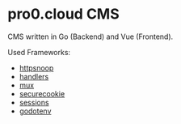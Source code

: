# pro0.cloud CMS

CMS written in Go (Backend) and Vue (Frontend).

Used Frameworks:
- [httpsnoop](github.com/felixge/httpsnoop)
- [handlers](github.com/gorilla/handlers)
- [mux](github.com/gorilla/mux)
- [securecookie](github.com/gorilla/securecookie)
- [sessions](github.com/gorilla/sessions)
- [godotenv](github.com/joho/godotenv)